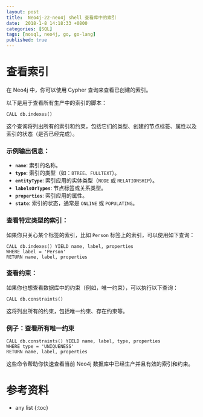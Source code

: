 ```yaml
---
layout: post
title:  Neo4j-22-neo4j shell 查看库中的索引
date:  2018-1-8 14:18:33 +0800
categories: [SQL]
tags: [nosql, neo4j, go, go-lang]
published: true
---
```


# 查看索引

在 Neo4j 中，你可以使用 Cypher 查询来查看已创建的索引。

以下是用于查看所有生产中的索引的脚本：

```cypher
CALL db.indexes()
```

这个查询将列出所有的索引和约束，包括它们的类型、创建的节点标签、属性以及索引的状态（是否已经完成）。

### 示例输出信息：

- **`name`**: 索引的名称。
- **`type`**: 索引的类型（如：`BTREE`、`FULLTEXT`）。
- **`entityType`**: 索引应用的实体类型（`NODE` 或 `RELATIONSHIP`）。
- **`labelsOrTypes`**: 节点标签或关系类型。
- **`properties`**: 索引应用的属性。
- **`state`**: 索引的状态，通常是 `ONLINE` 或 `POPULATING`。

### 查看特定类型的索引：

如果你只关心某个标签的索引，比如 `Person` 标签上的索引，可以使用如下查询：

```cypher
CALL db.indexes() YIELD name, label, properties
WHERE label = 'Person'
RETURN name, label, properties
```

### 查看约束：

如果你也想查看数据库中的约束（例如，唯一约束），可以执行以下查询：

```cypher
CALL db.constraints()
```

这将列出所有的约束，包括唯一约束、存在约束等。

### 例子：查看所有唯一约束
```cypher
CALL db.constraints() YIELD name, label, type, properties
WHERE type = 'UNIQUENESS'
RETURN name, label, properties
```

这些命令帮助你快速查看当前 Neo4j 数据库中已经生产并且有效的索引和约束。


# 参考资料

* any list
{:toc}

